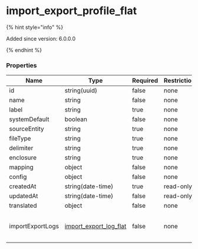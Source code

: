 
# import_export_profile_flat

{% hint style="info" %}

Added since version: 6.0.0.0

{% endhint %}

### Properties

|Name|Type|Required|Restrictions|Description|
|---|---|---|---|---|
|id|string(uuid)|false|none|none|
|name|string|false|none|none|
|label|string|true|none|none|
|systemDefault|boolean|false|none|none|
|sourceEntity|string|true|none|none|
|fileType|string|true|none|none|
|delimiter|string|true|none|none|
|enclosure|string|true|none|none|
|mapping|object|false|none|none|
|config|object|false|none|none|
|createdAt|string(date-time)|true|read-only|none|
|updatedAt|string(date-time)|false|read-only|none|
|translated|object|false|none|none|
|importExportLogs|[import_export_log_flat](/schema/import_export_log_flat)|false|none|Added since version: 6.0.0.0|
